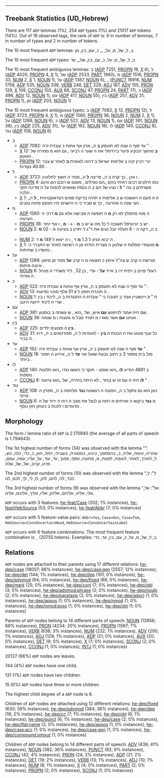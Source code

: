 

--------------------------------------------------------------------------------

## Treebank Statistics (UD_Hebrew)

There are 117 `ADP` lemmas (1%), 254 `ADP` types (1%) and 21017 `ADP` tokens (14%).
Out of 16 observed tags, the rank of `ADP` is: 6 in number of lemmas, 7 in number of types and 2 in number of tokens.

The 10 most frequent `ADP` lemmas: ב, ל, של, מ, על, _, כ, עם, בין, מן

The 10 most frequent `ADP` types:  ב, ל, _של_, מ, על, כ, עם, בין, של_, עד

The 10 most frequent ambiguous lemmas: ב ([ADP]() 7251, [PROPN]() 18, [X]() 6), ל ([ADP]() 4020, [PROPN]() 4, [X]() 1), של ([ADP]() 2533, [PART]() 1960), מ ([ADP]() 1516, [PROPN]() 33, [NUM]() 2, [X]() 1, [NOUN]() 1), על ([ADP]() 1387, [NOUN]() 6), _ ([PUNCT]() 16916, [NUM]() 1759, [ADP]() 535, [NOUN]() 338, [VERB]() 248, [DET]() 229, [ADJ]() 187, [ADV]() 155, [PRON]() 129, [X]() 109, [CCONJ]() 102, [AUX]() 88, [SCONJ]() 47, [PROPN]() 24, [PART]() 17), כ ([ADP]() 496, [ADV]() 12, [NOUN]() 1), עם ([ADP]() 417, [NOUN]() 55), בין ([ADP]() 257, [ADV]() 31, [PROPN]() 1), מן ([ADP]() 203, [NOUN]() 1)

The 10 most frequent ambiguous types:  ב ([ADP]() 7082, [X]() 12, [PROPN]() 12), ל ([ADP]() 3723, [PROPN]() 4, [X]() 1), מ ([ADP]() 1560, [PROPN]() 36, [NOUN]() 2, [NUM]() 2, [X]() 1), על ([ADP]() 1289, [NOUN]() 6), כ ([ADP]() 522, [ADV]() 13, [NOUN]() 1), עם ([ADP]() 381, [NOUN]() 38), בין ([ADP]() 225, [ADV]() 31), עד ([ADP]() 192, [NOUN]() 18), לו ([ADP]() 140, [CCONJ]() 8), נגד ([ADP]() 108, [NOUN]() 6)


* ב
  * [ADP]() 7082: עד סוף ה שנה לא תועסק <b>ב</b> ה_ ארץ אף אחות כ עובדת זרה " .
  * [X]() 12: <b>ב</b> מהשך הבקיע פיטר בירדסלי את ה שער ה רביעי , גם הוא מ מסירה של האוטון .
  * [PROPN]() 12: יורי רביץ זכה ב אליפות ישראל ב דרגה לאומית <b>ב</b> לאחר ש צבר 49.80 נקודות .
* ל
  * [ADP]() 3723: ו אכן , כך קרה ב ה_ פריצה <b>ל</b> ה_ מנזר ה חשוך לחלוטין .
  * [PROPN]() 4: כמו חילונים רבים ראיתי בהם _הם טפילים , משום ש רובם _הם אינם משרתים ב צה " <b>ל</b> ו נציג_ _של_ _הם ב ה_ כנסת שואפים לכפות על ה מדינה חוקי הלכה .
  * [X]() 1: זו ה פעם ה ראשונה ש ב אליפות זו תהיה בדיקת סמים רטרואקטיווית , <b>ל</b> ה_ חצי שנה ה אחרונה , כך ש סביר כי ה הישגים יהיו הפעם פחות טובים .
* מ
  * [ADP]() 1560: ה מוח מתפלץ לא רק <b>מ</b> ה תופעה ה מבישה אלא גם <b>מ</b> דרכי ה הערמה .
  * [PROPN]() 36: יש ב יוניוורסל תשובה ל כל מה ש יש ב <b>מ</b> - ג - <b>מ</b> , ו אף יותר .
  * [NOUN]() 2: ב ה_ דקה ה - 6 העלה יובל נעים את ר"ג ל יתרון ב בעיטה מ - 02 <b>מ</b> .
  * [NUM]() 2: ה יבוא הגיע ל 1.3 <b>מ</b> ד , ו ה ייצוא ל 149 <b>מ</b> ד .
  * [X]() 1: <b>מ</b> מועמדי מפלגת ה שלטון ה מצרית הודחו מן ה רשימה לאחר ש התברר כי נחשדו ב שחיתות .
* על
  * [ADP]() 1289: מורשת ה קרב ש צה"ל אימץ כ תוצאה מ ה קרב <b>על</b> מנזר סן סימון איננה מיתוס .
  * [NOUN]() 6: רעולי פנים ב רפיח ירו ב אייד <b>על</b> - עדי , בן 52 , ליד משרדי ה מנהל ה אזרחי .
* כ
  * [ADP]() 522: עד סוף ה שנה לא תועסק ב ה_ ארץ אף אחות <b>כ</b> עובדת זרה " .
  * [ADV]() 13: ה חוברת תופץ ל <b>כ</b> 51 אלף סוכני נסיעות .
  * [NOUN]() 1: ח " <b>כ</b> ויינשטיין אמר ב תגובה כי " עובדת ה התנגדות ב ה_ ליכוד ו בין שרי ה ליכוד ידועה היטב .
* עם
  * [ADP]() 381: שם היה אמור להיפגש <b>עם</b> איש_ _של_ _הוא , ש עשתה ב בוסטון .
  * [NOUN]() 38: אנחנו <b>עם</b> אשר מאז ו מ תמיד סבל מ גזענות ו מ שנאה .
* בין
  * [ADP]() 225: <b>בין</b> ה פצועים ילדים .
  * [ADV]() 31: כל ענף מנווט את ה הכנות ה <b>בין</b> - לאומיות ל ה_ ספורטאים ב ה_ דרג ה בכיר .
* עד
  * [ADP]() 192: <b>עד</b> סוף ה שנה לא תועסק ב ה_ ארץ אף אחות כ עובדת זרה " .
  * [NOUN]() 18: מול בית מספר 3 ב רחוב גבעת שאול אני <b>עד</b> ל ה_ אירוע ה חמור ביותר .
* לו
  * [ADP]() 140: ב 4891 הודיע <b>לו</b> _הוא שופט - חוקר כי הוגשו נגדו _הוא תלונות נוספות .
  * [CCONJ]() 8: <b>לו</b> היה ה עם זה ש בוחר , לא היתה בחירה_ _של_ _הוא גרועה " .
* נגד
  * [ADP]() 108: כאן הוא גם נתקל ב ה_ הפגנה ה ראשונה <b>נגד</b> מלחמה ב ה_ מפרץ ה פרסי .
  * [NOUN]() 6: מ <b>נגד</b> ביקשו ה אורחים מ רמת גן לנצל את מצב ה רוח ה ירוד של ה מדומיים ו לזכות ב ניצחון חוץ נוסף .

## Morphology

The form / lemma ratio of `ADP` is 2.170940 (the average of all parts of speech is 1.794643).

The 1st highest number of forms (34) was observed with the lemma “_”: אחריה, אימת, אליה, ב, בהסתמך, בינינו, במסגרת, בשבילי, החל, חוץ, כ, כדי, כלה, כש, ל, לאורך, לאחר, לעומת, לפנות, מ, מחוצה, נוסף, סמוך, עד, עוד, על, עליו, עמה, עמם, פרט, קרוב, של, של_, שלה.

The 2nd highest number of forms (10) was observed with the lemma “ל”: ל, לבד, לה, להם, להן, לו, לי, לך, לכם, לנו.

The 3rd highest number of forms (9) was observed with the lemma “אל”: אל, אלי, אליה, אליהם, אליהן, אליו, אליך, אליכם, אלינו.

`ADP` occurs with 3 features: [he-feat/Case]() (202; 1% instances), [he-feat/HebSource]() (53; 0% instances), [he-feat/Abbr]() (7; 0% instances)

`ADP` occurs with 5 feature-value pairs: `Abbr=Yes`, `Case=Gen`, `Case=Tem`, `HebSource=ConvUncertainHead`, `HebSource=ConvUncertainLabel`

`ADP` occurs with 6 feature combinations.
The most frequent feature combination is `_` (20755 tokens).
Examples: ב, ל, _של_, מ, על, כ, עם, בין, עד, כדי


## Relations

`ADP` nodes are attached to their parents using 17 different relations: [he-dep/case]() (18007; 86% instances), [he-dep/case:gen]() (2557; 12% instances), [he-dep/det]() (144; 1% instances), [he-dep/dep]() (101; 0% instances), [he-dep/advmod]() (94; 0% instances), [he-dep/fixed]() (68; 0% instances), [he-dep/mark]() (25; 0% instances), [he-dep/conj]() (7; 0% instances), [he-dep/obl]() (3; 0% instances), [he-dep/advmod:phrase]() (2; 0% instances), [he-dep/nsubj]() (2; 0% instances), [he-dep/parataxis]() (2; 0% instances), [he-dep/advcl]() (1; 0% instances), [he-dep/appos]() (1; 0% instances), [he-dep/nmod]() (1; 0% instances), [he-dep/nmod:poss]() (1; 0% instances), [he-dep/obj]() (1; 0% instances)

Parents of `ADP` nodes belong to 14 different parts of speech: [NOUN]() (13956; 66% instances), [PRON]() (4234; 20% instances), [PROPN]() (1567; 7% instances), [VERB]() (638; 3% instances), [NUM]() (232; 1% instances), [ADV]() (200; 1% instances), [ADJ]() (129; 1% instances), [ADP]() (21; 0% instances), [AUX]() (20; 0% instances), [DET]() (9; 0% instances), [X]() (7; 0% instances), [SCONJ]() (2; 0% instances), [CCONJ]() (1; 0% instances), [INTJ]() (1; 0% instances)

20127 (96%) `ADP` nodes are leaves.

744 (4%) `ADP` nodes have one child.

131 (1%) `ADP` nodes have two children.

15 (0%) `ADP` nodes have three or more children.

The highest child degree of a `ADP` node is 6.

Children of `ADP` nodes are attached using 12 different relations: [he-dep/fixed]() (630; 59% instances), [he-dep/advmod]() (384; 36% instances), [he-dep/dep]() (18; 2% instances), [he-dep/cc]() (7; 1% instances), [he-dep/obl]() (6; 1% instances), [he-dep/punct]() (6; 1% instances), [he-dep/case]() (2; 0% instances), [he-dep/flat:name]() (2; 0% instances), [he-dep/appos]() (1; 0% instances), [he-dep/case:acc]() (1; 0% instances), [he-dep/case:gen]() (1; 0% instances), [he-dep/compound:smixut]() (1; 0% instances)

Children of `ADP` nodes belong to 14 different parts of speech: [ADV]() (439; 41% instances), [NOUN]() (382; 36% instances), [PUNCT]() (92; 9% instances), [CCONJ]() (42; 4% instances), [PRON]() (24; 2% instances), [ADP]() (21; 2% instances), [DET]() (19; 2% instances), [VERB]() (13; 1% instances), [ADJ]() (10; 1% instances), [NUM]() (8; 1% instances), [X]() (4; 0% instances), [PART]() (2; 0% instances), [PROPN]() (2; 0% instances), [SCONJ]() (1; 0% instances)

